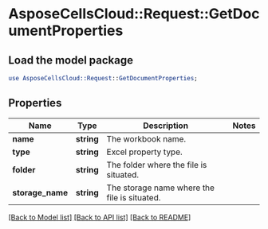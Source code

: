 # AsposeCellsCloud::Request::GetDocumentProperties 

## Load the model package
```perl
use AsposeCellsCloud::Request::GetDocumentProperties;
```

## Properties
Name | Type | Description | Notes
------------ | ------------- | ------------- | -------------
**name** | **string** | The workbook name. |
**type** | **string** | Excel property type. |
**folder** | **string** | The folder where the file is situated. |
**storage_name** | **string** | The storage name where the file is situated. |  

[[Back to Model list]](../README.md#documentation-for-requests) [[Back to API list]](../README.md#documentation-for-api-endpoints) [[Back to README]](../README.md)

